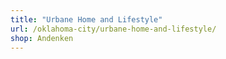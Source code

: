 ```yaml
---
title: "Urbane Home and Lifestyle"
url: /oklahoma-city/urbane-home-and-lifestyle/
shop: Andenken
---
```

